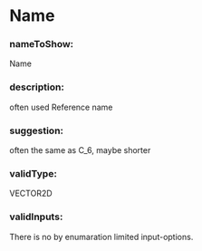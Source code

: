 

# Name



  


### nameToShow:
  
Name  


### description:
  
often used Reference name  


### suggestion:
  
often the same as C_6, maybe shorter  


### validType:
  
VECTOR2D  


### validInputs:
  
There is no by enumaration limited input-options.

